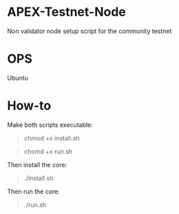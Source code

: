 # APEX-Testnet-Node
Non validator node setup script for the community testnet

# OPS
Ubuntu

# How-to
Make both scripts executable:

> chmod +x install.sh

> chomd +x run.sh

Then install the core:

> ./install.sh

Then run the core:

> ./run.sh
